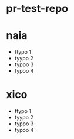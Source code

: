 # pr-test-repo

# naia
- ttypo 1
- tyypo 2
- typpo 3
- typoo 4

# xico
- ttypo 1
- tyypo 2
- typpo 3
- typoo 4
